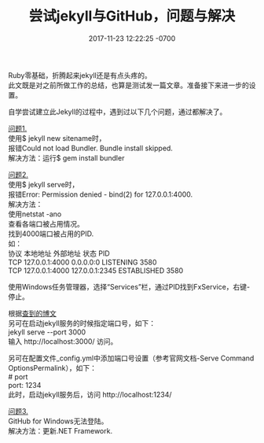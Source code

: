 ﻿---
layout: post
title:  "尝试jekyll与GitHub，问题与解决"
date:   2017-11-23 12:22:25 -0700
categories: Jekyll
---
Ruby零基础，折腾起来jekyll还是有点头疼的。  
此文既是对之前所做工作的总结，也算是测试发一篇文章。准备接下来进一步的设置。

自学尝试建立此Jekyll的过程中，遇到过以下几个问题，通过都解决了。  

[问题1.][p1]  
使用$ jekyll new sitename时，  
报错Could not load Bundler. Bundle install skipped.  
解决方法：运行$ gem install bundler

[问题2.][p2]  
使用$ jekyll serve时，  
报错Error:  Permission denied - bind(2) for 127.0.0.1:4000.  
解决方法：  
使用netstat -ano  
查看各端口被占用情况。  
找到4000端口被占用的PID.  
如：  
协议  本地地址          外部地址          状态           PID  
TCP  127.0.0.1:4000    0.0.0.0:0         LISTENING     3580  
TCP  127.0.0.1:4000    127.0.0.1:2345    ESTABLISHED   3580  

使用Windows任务管理器，选择“Services”栏，通过PID找到FxService，右键-停止。

根据[查到的博文][p2]  
另可在启动jekyll服务的时候指定端口号，如下：  
jekyll serve --port 3000  
输入 http://localhost:3000/ 访问。  

另可在配置文件_config.yml中添加端口号设置（参考官网文档-Serve Command   OptionsPermalink），如下：  
\# port  
port: 1234   
此时，启动jekyll服务后，访问 http://localhost:1234/   

[问题3.][p3]  
GitHub for Windows无法登陆。  
解决方法：更新.NET Framework.

[p1]: http://zhatrix.com/tech/2017-10-28-jekyll-install-and-use/
[p2]: https://gaohaoyang.github.io/2016/03/12/jekyll-theme-version-2.0/
[p3]: https://github.com/gitextensions/gitextensions/issues/2044